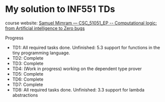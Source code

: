 # My solution to INF551 TDs

course website: [Samuel Mimram — CSC_51051_EP -- Computational logic: from Artificial intelligence to Zero bugs](https://www.lix.polytechnique.fr/Labo/Samuel.Mimram/teaching/INF551/)

Progress

- TD1: All required tasks done. Unfinished: 5.3 support for functions in the tiny programming language.
- TD2: Complete
- TD3: Complete
- TD4: (Work in progress) working on the dependent type prover
- TD5: Complete
- TD6: Complete
- TD7: Complete
- TD8: All required tasks done. Unfinished: 3.3 support for lambda abstractions
